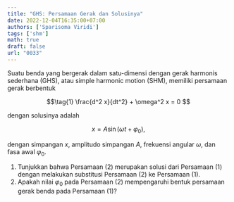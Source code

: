 ```yaml
---
title: "GHS: Persamaan Gerak dan Solusinya"
date: 2022-12-04T16:35:00+07:00
authors: ['Sparisoma Viridi']
tags: ['shm']
math: true
draft: false
url: "0033"
---
```


Suatu benda yang bergerak dalam satu-dimensi dengan gerak harmonis sederhana (GHS), atau simple harmonic motion (SHM), memiliki persamaan gerak berbentuk

$$\tag{1}
\frac{d^2 x}{dt^2} + \omega^2 x = 0
$$

dengan solusinya adalah

$$\tag{2}
x = A \sin (\omega t + \varphi_0),
$$

dengan simpangan $x$, amplitudo simpangan $A$, frekuensi angular $\omega$, dan fasa awal $\varphi_0$.

1. Tunjukkan bahwa Persamaan (2) merupakan solusi dari Persamaan (1) dengan melakukan substitusi Persamaan (2) ke Persamaan (1).
2. Apakah nilai $\varphi_0$ pada Persamaan (2) mempengaruhi bentuk persamaan gerak benda pada Persamaan (1)?
